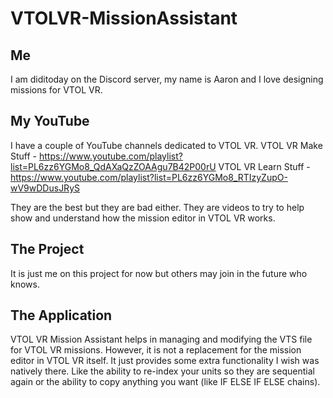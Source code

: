 # VTOLVR-MissionAssistant
## Me
I am diditoday on the Discord server, my name is Aaron and I love designing missions for VTOL VR.

## My YouTube
I have a couple of YouTube channels dedicated to VTOL VR. 
VTOL VR Make Stuff - https://www.youtube.com/playlist?list=PL6zz6YGMo8_QdAXaQzZOAAgu7B42P00rU
VTOL VR Learn Stuff - https://www.youtube.com/playlist?list=PL6zz6YGMo8_RTIzyZupO-wV9wDDusJRyS

They are the best but they are bad either. They are videos to try to help show and understand how the mission editor in VTOL VR works.

## The Project
It is just me on this project for now but others may join in the future who knows. 

## The Application
VTOL VR Mission Assistant helps in managing and modifying the VTS file for VTOL VR missions. However, it is not a replacement for the mission editor in VTOL VR itself. It just provides some extra functionality I wish was natively there. Like the ability to re-index your units so they are sequential again or the ability to copy anything you want (like IF ELSE IF ELSE chains).
